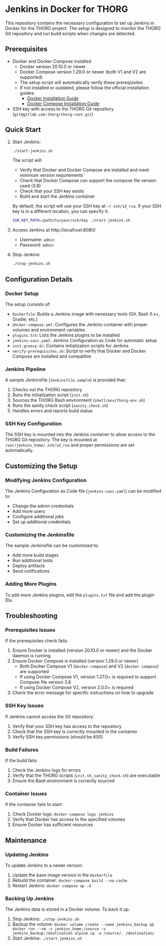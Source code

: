 # Jenkins in Docker for THORG

This repository contains the necessary configuration to set up Jenkins in Docker for the THORG project. The setup is designed to monitor the THORG Git repository and run build scripts when changes are detected.

## Prerequisites

- Docker and Docker Compose installed
  - Docker version 20.10.0 or newer
  - Docker Compose version 1.29.0 or newer (both V1 and V2 are supported)
  - The setup script will automatically verify these prerequisites
  - If not installed or outdated, please follow the official installation guides:
    - [Docker Installation Guide](https://docs.docker.com/get-docker/)
    - [Docker Compose Installation Guide](https://docs.docker.com/compose/install/)
- SSH key with access to the THORG Git repository (`git@gitlab.com:thorg/thorg-root.git`)

## Quick Start

2. Start Jenkins:
   ```bash
   ./start-jenkins.sh
   ```

   The script will:
   - Verify that Docker and Docker Compose are installed and meet minimum version requirements
   - Check that Docker Compose can support the compose file version used (3.8)
   - Check that your SSH key exists
   - Build and start the Jenkins container

   By default, the script will use your SSH key at `~/.ssh/id_rsa`. If your SSH key is in a different location, you can specify it:
   ```bash
   SSH_KEY_PATH=/path/to/your/ssh/key ./start-jenkins.sh
   ```

3. Access Jenkins at http://localhost:8080/
   - Username: `admin`
   - Password: `admin`

4. Stop Jenkins:
   ```bash
   ./stop-jenkins.sh
   ```

## Configuration Details

### Docker Setup

The setup consists of:
- `Dockerfile`: Builds a Jenkins image with necessary tools (Git, Bash 5.x+, Gradle, etc.)
- `docker-compose.yml`: Configures the Jenkins container with proper volumes and environment variables
- `plugins.txt`: Lists the Jenkins plugins to be installed
- `jenkins-casc.yaml`: Jenkins Configuration as Code for automatic setup
- `init.groovy.d/`: Contains initialization scripts for Jenkins
- `verify-prerequisites.sh`: Script to verify that Docker and Docker Compose are installed and compatible

### Jenkins Pipeline

A sample Jenkinsfile (`Jenkinsfile.sample`) is provided that:
1. Checks out the THORG repository
2. Runs the initialization script (`init.sh`)
3. Sources the THORG Bash environment (`shell/env/thorg-env.sh`)
4. Runs the sanity check script (`sanity_check.sh`)
5. Handles errors and reports build status

### SSH Key Configuration

The SSH key is mounted into the Jenkins container to allow access to the THORG Git repository. The key is mounted at `/var/jenkins_home/.ssh/id_rsa` and proper permissions are set automatically.

## Customizing the Setup

### Modifying Jenkins Configuration

The Jenkins Configuration as Code file (`jenkins-casc.yaml`) can be modified to:
- Change the admin credentials
- Add more users
- Configure additional jobs
- Set up additional credentials

### Customizing the Jenkinsfile

The sample Jenkinsfile can be customized to:
- Add more build stages
- Run additional tests
- Deploy artifacts
- Send notifications

### Adding More Plugins

To add more Jenkins plugins, edit the `plugins.txt` file and add the plugin IDs.

## Troubleshooting

### Prerequisites Issues

If the prerequisites check fails:
1. Ensure Docker is installed (version 20.10.0 or newer) and the Docker daemon is running
2. Ensure Docker Compose is installed (version 1.29.0 or newer)
   - Both Docker Compose V1 (`docker-compose`) and V2 (`docker compose`) are supported
   - If using Docker Compose V1, version 1.27.0+ is required to support Compose file version 3.8
   - If using Docker Compose V2, version 2.0.0+ is required
3. Check the error message for specific instructions on how to upgrade

### SSH Key Issues

If Jenkins cannot access the Git repository:
1. Verify that your SSH key has access to the repository
2. Check that the SSH key is correctly mounted in the container
3. Verify SSH key permissions (should be 600)

### Build Failures

If the build fails:
1. Check the Jenkins logs for errors
2. Verify that the THORG scripts (`init.sh`, `sanity_check.sh`) are executable
3. Ensure the Bash environment is correctly sourced

### Container Issues

If the container fails to start:
1. Check Docker logs: `docker-compose logs jenkins`
2. Verify that Docker has access to the specified volumes
3. Ensure Docker has sufficient resources

## Maintenance

### Updating Jenkins

To update Jenkins to a newer version:
1. Update the base image version in the `Dockerfile`
2. Rebuild the container: `docker-compose build --no-cache`
3. Restart Jenkins: `docker-compose up -d`

### Backing Up Jenkins

The Jenkins data is stored in a Docker volume. To back it up:
1. Stop Jenkins: `./stop-jenkins.sh`
2. Backup the volume: `docker volume create --name jenkins_backup && docker run --rm -v jenkins_home:/source -v jenkins_backup:/destination alpine cp -a /source/. /destination/`
3. Start Jenkins: `./start-jenkins.sh`
